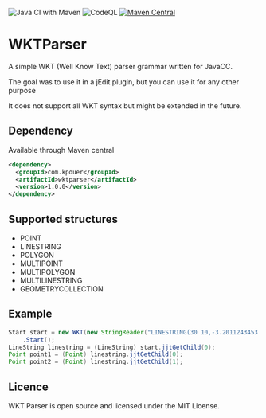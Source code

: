 ![Java CI with Maven](https://github.com/kpouer/WKTParser/workflows/Java%20CI%20with%20Maven/badge.svg)
![CodeQL](https://github.com/kpouer/WKTParser/workflows/CodeQL/badge.svg)
[![Maven Central](https://maven-badges.herokuapp.com/maven-central/com.kpouer/wktparser/badge.svg)](https://maven-badges.herokuapp.com/maven-central/com.kpouer/wktparser)
# WKTParser
A simple WKT (Well Know Text) parser grammar written for JavaCC.

The goal was to use it in a jEdit plugin, but you can use it for any other purpose

It does not support all WKT syntax but might be extended in the future.

## Dependency

Available through Maven central

```xml
<dependency>
  <groupId>com.kpouer</groupId>
  <artifactId>wktparser</artifactId>
  <version>1.0.0</version>
</dependency>
```

## Supported structures

* POINT
* LINESTRING
* POLYGON
* MULTIPOINT
* MULTIPOLYGON
* MULTILINESTRING
* GEOMETRYCOLLECTION

## Example

```java
Start start = new WKT(new StringReader("LINESTRING(30 10,-3.2011243453   -101.12124240)"))
    .Start();
LineString linestring = (LineString) start.jjtGetChild(0);
Point point1 = (Point) linestring.jjtGetChild(0);
Point point2 = (Point) linestring.jjtGetChild(1);
```

## Licence

WKT Parser is open source and licensed under the MIT License.